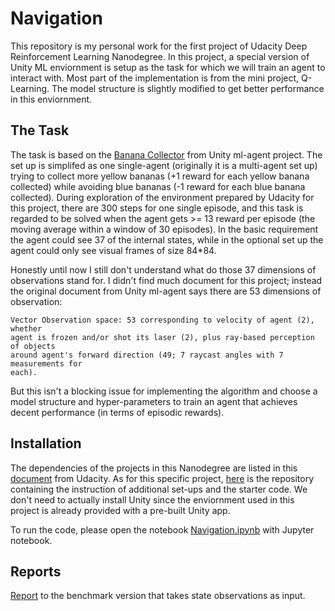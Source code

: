 # Navigation

This repository is my personal work for the first project of Udacity Deep
Reinforcement Learning Nanodegree. In this project, a special version of Unity
ML enviornment is setup as the task for which we will train an agent to interact
with. Most part of the implementation is from the mini project, Q-Learning. The
model structure is slightly modified to get better performance in this
enviornment.

## The Task

The task is based on the
[Banana Collector](https://github.com/Unity-Technologies/ml-agents/blob/master/docs/Learning-Environment-Examples.md#banana-collector)
from Unity ml-agent project. The set up is simplifed as one single-agent
(originally it is a multi-agent set up) trying to collect more yellow bananas
(+1 reward for each yellow banana collected) while avoiding blue bananas (-1
reward for each blue banana collected). During exploration of the environment
prepared by Udacity for this project, there are 300 steps for one single
episode, and this task is regarded to be solved when the agent gets >= 13 reward
per episode (the moving average within a window of 30 episodes). In the basic
requirement the agent could see 37 of the internal states, while in the optional
set up the agent could only see visual frames of size 84*84.

Honestly until now I still don't understand what do those 37 dimensions of
observations stand for. I didn't find much document for this project; instead
the original document from Unity ml-agent says there are 53 dimensions of
observation:

```
Vector Observation space: 53 corresponding to velocity of agent (2), whether
agent is frozen and/or shot its laser (2), plus ray-based perception of objects
around agent's forward direction (49; 7 raycast angles with 7 measurements for
each).
```

But this isn't a blocking issue for implementing the algorithm and choose a
model structure and hyper-parameters to train an agent that achieves decent
performance (in terms of episodic rewards).

## Installation

The dependencies of the projects in this Nanodegree are listed in this
[document](https://github.com/udacity/deep-reinforcement-learning#dependencies)
from Udacity. As for this specific project,
[here](https://github.com/udacity/deep-reinforcement-learning/tree/master/p1_navigation)
is the repository containing the instruction of additional set-ups and the
starter code. We don't need to actually install Unity since the enviornment used
in this project is already provided with a pre-built Unity app.

To run the code, please open the notebook [Navigation.ipynb](./Navigation.ipynb)
with Jupyter notebook.

## Reports

[Report](./Navigation.ipynb) to the benchmark version that takes state
observations as input.

